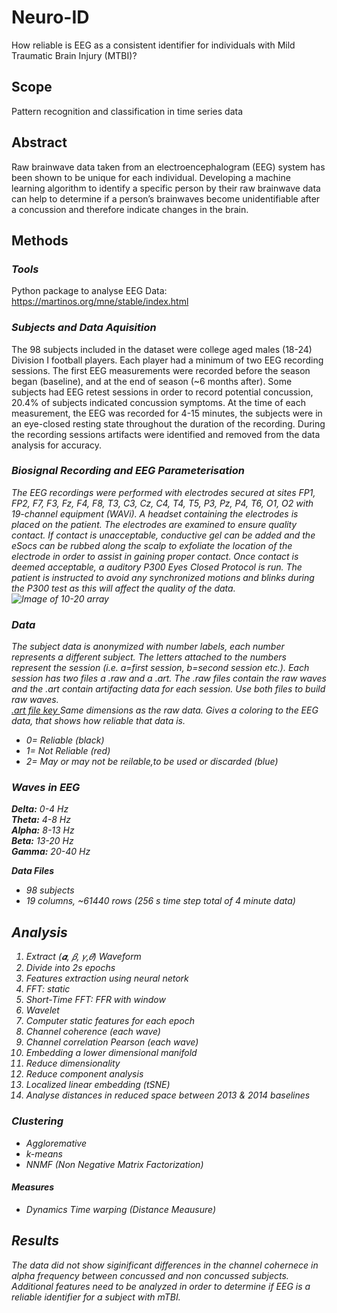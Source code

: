 # Neuro-ID
How reliable is EEG as a consistent identifier for individuals with Mild Traumatic Brain Injury (MTBI)?

## Scope
Pattern recognition and classification in time series data 

## Abstract
Raw brainwave data taken from an electroencephalogram (EEG) system has been shown to be unique for each individual.  Developing a machine learning algorithm to 
identify a specific person by their raw brainwave data can help to determine if a person’s brainwaves become unidentifiable after a concussion and therefore 
indicate changes in the brain.

## Methods
### <i> Tools </i>
Python package to analyse EEG Data: https://martinos.org/mne/stable/index.html

### <i> Subjects and Data Aquisition </i>
The 98 subjects included in the dataset were college aged males (18-24) Division I football players. Each player had a minimum 
of two EEG recording sessions. The first EEG measurements were recorded before the season began (baseline), and at the end of 
season (~6 months after). Some subjects had EEG retest sessions in order to record potential concussion, 20.4% of subjects indicated
concussion symptoms.  At the time of each measurement, the EEG was recorded for 4-15 minutes, the subjects were in an eye-closed 
resting state throughout the duration of the recording. During the recording sessions artifacts were identified and removed from 
the data analysis for accuracy. 

### <i> Biosignal Recording and EEG Parameterisation <i>
The EEG recordings were performed with electrodes secured at sites FP1, FP2, F7, F3, Fz, F4, F8, T3, C3, Cz, C4, T4, T5, P3, Pz,
P4, T6, O1, O2 with 19-channel equipment (WAVi).  A headset containing the electrodes is placed on the patient. The electrodes are 
examined to ensure quality contact.  If contact is unacceptable, conductive gel can be added and the eSocs can be rubbed along 
the scalp to exfoliate the location of the electrode in order to assist in gaining proper contact.  Once contact is deemed 
acceptable, a auditory P300 Eyes Closed Protocol is run. The patient is instructed to avoid any synchronized motions and blinks 
during the P300 test as this will affect the quality of the data.   
![Image of 10-20 array](https://en.wikipedia.org/wiki/10-20_system_(EEG)#/media/File:21_electrodes_of_International_10-20_system_for_EEG.svg)


### <i> Data </i>
The subject data is anonymized with number labels, each number represents a different subject. The letters attached to the numbers
represent the session (i.e. a=first session, b=second session etc.). Each session has two files a .raw and a .art. 
The .raw files contain the raw waves  and the .art contain artifacting data for each session. Use both files to build raw waves. 
<br><u>.art file key </u>
Same dimensions as the raw data. Gives a coloring to the EEG data, that shows how reliable that data is.
* 0= Reliable (black)
* 1= Not Reliable (red)
* 2= May or may not be reilable,to be used or discarded (blue)

### <i> Waves in EEG </i>
<b> Delta:</b> 0-4 Hz
<br><b> Theta:</b> 4-8 Hz
<br><b> Alpha:</b> 8-13 Hz
<br><b> Beta:</b> 13-20 Hz
<br><b> Gamma:</b> 20-40 Hz

<b> Data Files </b>
* 98 subjects
* 19 columns, ~61440 rows (256 s time step total of 4 minute data)

## Analysis
1. Extract (𝜶, 𝛽, 𝛾,𝜃) Waveform
2. Divide into 2s epochs
3. Features extraction using neural netork
4. FFT: static
5. Short-Time FFT: FFR with window
6. Wavelet
3. Computer static features for each epoch
4. Channel coherence (each wave)
5. Channel correlation Pearson (each wave)
6. Embedding a lower dimensional manifold 
7. Reduce dimensionality 
8. Reduce component analysis
9. Localized linear embedding (tSNE)
10. Analyse distances in reduced space between 2013 & 2014 baselines 

### Clustering

* Aggloremative
* k-means
* NNMF (Non Negative Matrix Factorization)

#### Measures

* Dynamics Time warping (Distance Meausure)

## Results
The data did not show siginificant differences in the channel cohernece in alpha frequency between concussed and non concussed subjects. Additional features need
to be analyzed in order to determine if EEG is a reliable identifier for a subject with mTBI.



